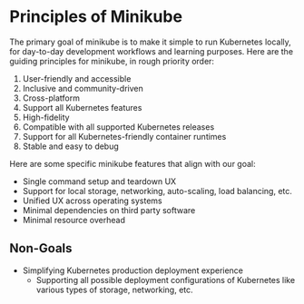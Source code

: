 # Principles of Minikube

The primary goal of minikube is to make it simple to run Kubernetes locally, for day-to-day development workflows and learning purposes. Here are the guiding principles for minikube, in rough priority order:

1. User-friendly and accessible
2. Inclusive and community-driven
3. Cross-platform
4. Support all Kubernetes features
5. High-fidelity
6. Compatible with all supported Kubernetes releases
7. Support for all Kubernetes-friendly container runtimes
8. Stable and easy to debug

Here are some specific minikube features that align with our goal:

* Single command setup and teardown UX
* Support for local storage, networking, auto-scaling, load balancing, etc.
* Unified UX across operating systems
* Minimal dependencies on third party software
* Minimal resource overhead

## Non-Goals

* Simplifying Kubernetes production deployment experience
  * Supporting all possible deployment configurations of Kubernetes like various types of storage, networking, etc.

